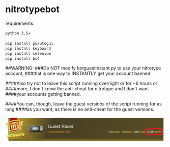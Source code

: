 # nitrotypebot

requirements:
```
python 3.5+

pip install pyautogui
pip install keyboard
pip install selenium
pip install bs4
```

##WARNING:
###Do NOT modify botguestinstant.py to use your nitrotype account,
###that is one way to INSTANTLY get your account banned.


####Also try not to leave this script running overnight or for ~6 hours or
####more, I don't know the anti-cheat for nitrotype and I don't want
####your accounts getting banned.

####You can, though, leave the guest versions of the script running for as long
####as you want, as there is no anti-cheat for the guest versions.

![6,000 wpm](assets/nitrotype1.png)
